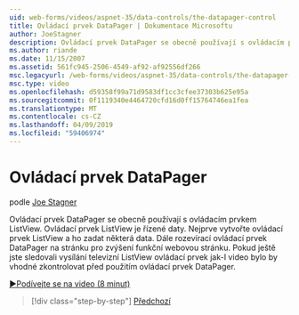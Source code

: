 ```yaml
---
uid: web-forms/videos/aspnet-35/data-controls/the-datapager-control
title: Ovládací prvek DataPager | Dokumentace Microsoftu
author: JoeStagner
description: Ovládací prvek DataPager se obecně používají s ovládacím prvkem ListView. Ovládací prvek ListView je řízené daty. Nejprve vytvořte ovládací prvek ListView a ho zadat některé d...
ms.author: riande
ms.date: 11/15/2007
ms.assetid: 561fc945-2506-4549-af92-af92556df266
msc.legacyurl: /web-forms/videos/aspnet-35/data-controls/the-datapager-control
msc.type: video
ms.openlocfilehash: d59358f99a71d9583df1cc3cfee37303b625e95a
ms.sourcegitcommit: 0f1119340e4464720cfd16d0ff15764746ea1fea
ms.translationtype: MT
ms.contentlocale: cs-CZ
ms.lasthandoff: 04/09/2019
ms.locfileid: "59406974"
---
```

# <a name="the-datapager-control"></a>Ovládací prvek DataPager

podle [Joe Stagner](https://github.com/JoeStagner)

Ovládací prvek DataPager se obecně používají s ovládacím prvkem ListView. Ovládací prvek ListView je řízené daty. Nejprve vytvořte ovládací prvek ListView a ho zadat některá data. Dále rozevírací ovládací prvek DataPager na stránku pro zvýšení funkční webovou stránku. Pokud ještě jste sledovali vysílání televizní ListView ovládací prvek jak-I video bylo by vhodné zkontrolovat před použitím ovládací prvek DataPager.

[&#9654;Podívejte se na video (8 minut)](https://channel9.msdn.com/Blogs/ASP-NET-Site-Videos/the-datapager-control)

> [!div class="step-by-step"]
> [Předchozí](the-listview-control.md)
